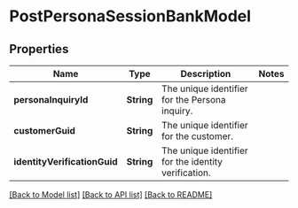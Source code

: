 # PostPersonaSessionBankModel

## Properties
Name | Type | Description | Notes
------------ | ------------- | ------------- | -------------
**personaInquiryId** | **String** | The unique identifier for the Persona inquiry. | 
**customerGuid** | **String** | The unique identifier for the customer. | 
**identityVerificationGuid** | **String** | The unique identifier for the identity verification. | 

[[Back to Model list]](../README.md#documentation-for-models) [[Back to API list]](../README.md#documentation-for-api-endpoints) [[Back to README]](../README.md)


